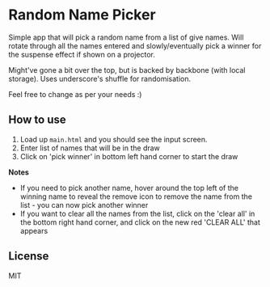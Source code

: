 Random Name Picker
==================

Simple app that will pick a random name from a list of give names. Will rotate through all the names entered and slowly/eventually pick a winner for the suspense effect if shown on a projector.

Might've gone a bit over the top, but is backed by backbone (with local storage). Uses underscore's shuffle for randomisation.

Feel free to change as per your needs :)

How to use
----------
1. Load up `main.html` and you should see the input screen.
1. Enter list of names that will be in the draw
1. Click on 'pick winner' in bottom left hand corner to start the draw

**Notes**

* If you need to pick another name, hover around the top left of the winning name to reveal the remove icon to remove the name from the list - you can now pick another winner
* If you want to clear all the names from the list, click on the 'clear all' in the bottom right hand corner, and click on the new red 'CLEAR ALL' that appears

License
-------
MIT